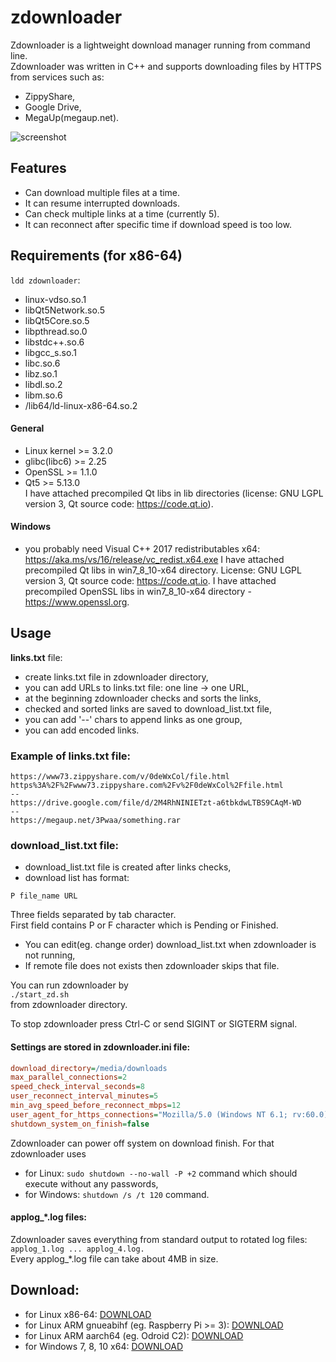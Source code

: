 # zdownloader
Zdownloader is a lightweight download manager running from command line.  
Zdownloader was written in C++ and supports downloading files by HTTPS from services such as:
- ZippyShare,
- Google Drive,
- MegaUp(megaup.net).

![screenshot](https://github.com/sin2000/zdownloader/blob/master/images/zd_running_pub.png)

## Features
- Can download multiple files at a time.
- It can resume interrupted downloads.
- Can check multiple links at a time (currently 5).
- It can reconnect after specific time if download speed is too low.

## Requirements (for x86-64)
`ldd zdownloader`:
- linux-vdso.so.1
- libQt5Network.so.5 
- libQt5Core.so.5
- libpthread.so.0
- libstdc++.so.6
- libgcc_s.so.1
- libc.so.6
- libz.so.1
- libdl.so.2
- libm.so.6
- /lib64/ld-linux-x86-64.so.2

#### General
- Linux kernel >= 3.2.0
- glibc(libc6) >= 2.25
- OpenSSL >= 1.1.0
- Qt5 >= 5.13.0  
I have attached precompiled Qt libs in lib directories (license: GNU LGPL version 3, Qt source code: https://code.qt.io).

#### Windows
- you probably need Visual C++ 2017 redistributables x64: https://aka.ms/vs/16/release/vc_redist.x64.exe
I have attached precompiled Qt libs in win7_8_10-x64 directory. License: GNU LGPL version 3, Qt source code: https://code.qt.io.
I have attached precompiled OpenSSL libs in win7_8_10-x64 directory - https://www.openssl.org.

## Usage
**links.txt** file:
- create links.txt file in zdownloader directory,
- you can add URLs to links.txt file: one line -> one URL,
- at the beginning zdownloader checks and sorts the links,
- checked and sorted links are saved to download_list.txt file,
- you can add '--' chars to append links as one group,
- you can add encoded links.

### Example of links.txt file:
```
https://www73.zippyshare.com/v/0deWxCol/file.html
https%3A%2F%2Fwww73.zippyshare.com%2Fv%2F0deWxCol%2Ffile.html
--
https://drive.google.com/file/d/2M4RhNINIETzt-a6tbkdwLTBS9CAqM-WD
--
https://megaup.net/3Pwaa/something.rar
```

### download_list.txt file:
- download_list.txt file is created after links checks,
- download list has format:
```
P file_name URL
```
Three fields separated by tab character.  
First field contains P or F character which is Pending or Finished.  
- You can edit(eg. change order) download_list.txt when zdownloader is not running,
- If remote file does not exists then zdownloader skips that file.

You can run zdownloader by  
`./start_zd.sh`  
from zdownloader directory.

To stop zdownloader press Ctrl-C or send SIGINT or SIGTERM signal.

#### Settings are stored in zdownloader.ini file:
```ini
download_directory=/media/downloads
max_parallel_connections=2
speed_check_interval_seconds=8
user_reconnect_interval_minutes=5
min_avg_speed_before_reconnect_mbps=12
user_agent_for_https_connections="Mozilla/5.0 (Windows NT 6.1; rv:60.0) Gecko/20100101 Firefox/60.0"
shutdown_system_on_finish=false
```

Zdownloader can power off system on download finish. For that zdownloader uses  
- for Linux: `sudo shutdown --no-wall -P +2` command which should execute without any passwords,
- for Windows: `shutdown /s /t 120` command.

#### applog_\*.log files:
Zdownloader saves everything from standard output to rotated log files:  
`applog_1.log ... applog_4.log.`  
Every applog_\*.log file can take about 4MB in size.

## Download:
- for Linux x86-64: [DOWNLOAD](https://github.com/sin2000/zdownloader/releases/download/1.0/zdownloader_linux-x86-64_bin.zip)
- for Linux ARM gnueabihf (eg. Raspberry Pi >= 3): [DOWNLOAD](https://github.com/sin2000/zdownloader/releases/download/1.0/zdownloader_arm-linux-gnueabihf_bin.zip)
- for Linux ARM aarch64 (eg. Odroid C2): [DOWNLOAD](https://github.com/sin2000/zdownloader/releases/download/1.0/zdownloader_aarch64-linux-gnu_bin.zip)
- for Windows 7, 8, 10 x64: [DOWNLOAD](https://github.com/sin2000/zdownloader/releases/download/1.0/win7_8_10-x64.zip)

